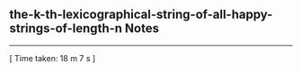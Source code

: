 <h2>the-k-th-lexicographical-string-of-all-happy-strings-of-length-n Notes</h2><hr>[ Time taken: 18 m 7 s ]